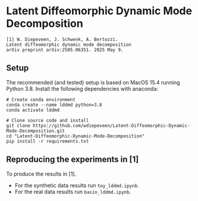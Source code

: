 # Latent Diffeomorphic Dynamic Mode Decomposition

    [1] W. Diepeveen, J. Schwenk, A. Bertozzi.  
    Latent diffeomorphic dynamic mode decomposition
    arXiv preprint arXiv:2505.06351. 2025 May 9.

Setup
-----

The recommended (and tested) setup is based on MacOS 15.4 running Python 3.8. Install the following dependencies with anaconda:

    # Create conda environment
    conda create --name lddmd python=3.8
    conda activate lddmd

    # Clone source code and install
    git clone https://github.com/wdiepeveen/Latent-Diffeomorphic-Dynamic-Mode-Decomposition.git
    cd "Latent-Diffeomorphic-Dynamic-Mode-Decomposition"
    pip install -r requirements.txt


Reproducing the experiments in [1]
----------------------------------

To produce the results in [1]. 
* For the synthetic data results run `toy_lddmd.ipynb`.
* For the real data results run `basin_lddmd.ipynb`.
